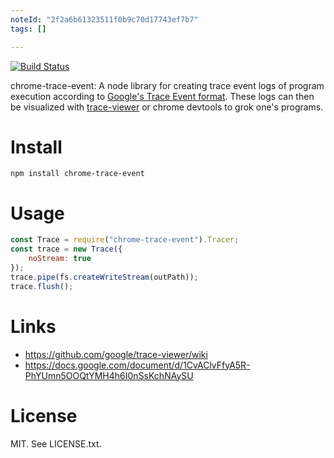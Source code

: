 ```yaml
---
noteId: "2f2a6b61323511f0b9c70d17743ef7b7"
tags: []

---
```


[![Build Status](https://travis-ci.org/samccone/chrome-trace-event.svg?branch=master)](https://travis-ci.org/samccone/chrome-trace-event)

chrome-trace-event: A node library for creating trace event logs of program
execution according to [Google's Trace Event
format](https://docs.google.com/document/d/1CvAClvFfyA5R-PhYUmn5OOQtYMH4h6I0nSsKchNAySU).
These logs can then be visualized with
[trace-viewer](https://github.com/google/trace-viewer) or chrome devtools to grok one's programs.

# Install

    npm install chrome-trace-event

# Usage

```javascript
const Trace = require("chrome-trace-event").Tracer;
const trace = new Trace({
    noStream: true
});
trace.pipe(fs.createWriteStream(outPath));
trace.flush();
```

# Links

* https://github.com/google/trace-viewer/wiki
* https://docs.google.com/document/d/1CvAClvFfyA5R-PhYUmn5OOQtYMH4h6I0nSsKchNAySU

# License

MIT. See LICENSE.txt.
